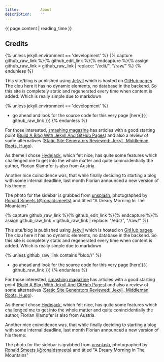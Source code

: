 ```yaml
---
title:          About
description:    ''
---
```


{{ page.content | reading_time }}

<!--author-->

## Credits

{% unless jekyll.environment == 'development' %}
    {% capture github_raw_link %}{% github_edit_link %}{% endcapture %}{% assign github_raw_link = github_raw_link | replace: "/edit/", "/raw/" %}
{% endunless %}

This site/blog is published using [Jekyll] which is hosted on [GitHub pages].
The clou here it has no dynamic elements, no database in the backend. So this site is completely static and regenerated every time when content is added. Which is really simple due to markdown

{% unless jekyll.environment == 'development' %}
 - go ahead and look for the source code for this very page [here]({{ github_raw_link }})
{% endunless %}

For those interested, [smashing magazine] has articles with a good starting point ([Build A Blog With Jekyll And GitHub Pages](https://www.smashingmagazine.com/2014/08/build-blog-jekyll-github-pages/)) and also a review of some alternatives ([Static Site Generators Reviewed: Jekyll, Middleman, Roots, Hugo](https://www.smashingmagazine.com/2015/11/static-website-generators-jekyll-middleman-roots-hugo-review/)).

As theme I chose [Hydejack], which felt nice, has quite some features which challenged me to get into the whole matter and quite conincidentially the author, Florian Klampfer is also from Austria.

Another nice coincidence was, that while finally deciding to starting a blog with some internal deadline, last month Florian announced a new version of his theme:
<blockquote class="twitter-tweet" data-lang="en">
<a href="https://twitter.com/qwtel/status/1018746048892682240"></a>
</blockquote>

The photo for the sidebar is grabbed from [unsplash], photographed by [Ronald Smeets (@ronaldsmeets)](https://unsplash.com/@ronaldsmeets?utm_medium=referral&amp;utm_campaign=photographer-credit) and titled "A Dreary Morning In The Mountains"

[Jekyll]: https://jekyllrb.com/
[GitHub pages]: https://pages.github.com/
[smashing magazine]: https://www.smashingmagazine.com
[Hydejack]: https://hydejack.com/
[unsplash]: https://unsplash.com/?utm_medium=referral


{% capture github_raw_link %}{% github_edit_link %}{% endcapture %}{% assign github_raw_link = github_raw_link | replace:
"/edit/", "/raw/" %}

This site/blog is published using [Jekyll] which is hosted on [GitHub pages].
The clou here it has no dynamic elements, no database in the backend. So this site is completely static and regenerated every time when content is added. Which is really simple due to markdown

{% unless github_raw_link contains "blob//" %}
 - go ahead and look for the source code for this very page [here]({{ github_raw_link }})
{% endunless %}

For those interested, [smashing magazine] has articles with a good starting point ([Build A Blog With Jekyll And GitHub Pages](https://www.smashingmagazine.com/2014/08/build-blog-jekyll-github-pages/)) and also a review of some alternatives ([Static Site Generators Reviewed: Jekyll, Middleman, Roots, Hugo](https://www.smashingmagazine.com/2015/11/static-website-generators-jekyll-middleman-roots-hugo-review/)).

As theme I chose [Hydejack], which felt nice, has quite some features which challenged me to get into the whole matter and quite conincidentially the author, Florian Klampfer is also from Austria.

Another nice coincidence was, that while finally deciding to starting a blog with some internal deadline, last month Florian announced a new version of his theme:
<blockquote class="twitter-tweet" data-lang="en">
<a href="https://twitter.com/qwtel/status/1018746048892682240"></a>
</blockquote>

The photo for the sidebar is grabbed from [unsplash], photographed by [Ronald Smeets (@ronaldsmeets)](https://unsplash.com/@ronaldsmeets?utm_medium=referral&amp;utm_campaign=photographer-credit) and titled "A Dreary Morning In The Mountains"

[Jekyll]: https://jekyllrb.com/
[GitHub pages]: https://pages.github.com/
[smashing magazine]: https://www.smashingmagazine.com
[Hydejack]: https://hydejack.com/
[unsplash]: https://unsplash.com/?utm_medium=referral
